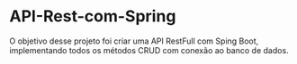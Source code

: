 # API-Rest-com-Spring
 O objetivo desse projeto foi criar uma API RestFull com Sping Boot, implementando todos os métodos CRUD com conexão ao banco de dados.
